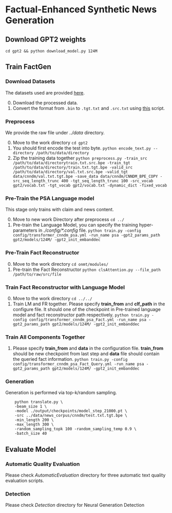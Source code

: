 # Factual-Enhanced Synthetic News Generation

## Download GPT2 weights

`cd gpt2 && python download_model.py 124M`

## Train FactGen

### Download Datasets

The datasets used are provided [here](https://github.com/abisee/cnn-dailymail).

0. Download the processed data.
1. Convert the format from `.bin` to `.tgt.txt` and `.src.txt` using [this](https://gist.github.com/jorgeramirez/15286b588dc2669ced95bbf6a6803420) script.

### Preprocess

We provide the raw file under *../data* directory.

0. Move to the work directory `cd gpt2`
1. You should first encode the test into byte. `python encode_text.py --directory /path/to/data/directory`
2. Zip the training data together
`python preprocess.py -train_src /path/to/data/directorytrain.txt.src.bpe -train_tgt /path/to/data/directory/train.txt.tgt.bpe -valid_src /path/to/data/directory/val.txt.src.bpe -valid_tgt data/cnndm/val.txt.tgt.bpe -save_data data/cnndm/CNNDM_BPE_COPY -src_seq_length_trunc 400 -tgt_seq_length_trunc 100 -src_vocab gpt2/vocab.txt -tgt_vocab gpt2/vocab.txt -dynamic_dict -fixed_vocab`

### Pre-Train the PSA Language model

This stage only trains with claim and news content.

0. Move to new work Directory after preprocess `cd ../`
1. Pre-train the Language Model, you can specify the training hyper-parameters in *./config/\*.config* file. `python train.py -config config/transformer_cnndm_psa.yml -run_name psa -gpt2_params_path gpt2/models/124M/ -gpt2_init_embanddec`

### Pre-Train Fact Reconstructor

0. Move to the work directory `cd onmt/modules/`
1. Pre-train the Fact Reconstructor
`python clsAttention.py --file_path /path/to/raw/src/file`

### Train Fact Reconstructor with Language Model

0. Move to the work directory `cd ../../`
1. Train LM and FR together. Please specify **train_from** and **clf_path** in the configure file. It should one of the checkpoint in Pre-trained language model and fact reconstructor path respectively. 
`python train.py -config config/transformer_cnndm_psa_Fact.yml -run_name psa -gpt2_params_path gpt2/models/124M/ -gpt2_init_embanddec`

### Train All Components Together

1. Please specify **train_from** and **data** in the configuration file. **train_from** should be new checkpoint from last step and **data** file should contain the queried fact information.
`python train.py -config config/transformer_cnndm_psa_Fact_Query.yml -run_name psa -gpt2_params_path gpt2/models/124M/ -gpt2_init_embanddec`

### Generation

Generation is performed via top-k/random sampling.

        python translate.py \
        -beam_size 1 \
        -model ./output/checkpoints/model_step_21000.pt \
        -src ../data/news_corpus/cnndm/test.txt.tgt.bpe \
        -min_length 200 \
        -max_length 300 \
        -random_sampling_topk 100 -random_sampling_temp 0.9 \
        -batch_size 40


## Evaluate Model

### Automatic Quality Evaluation
Please check *AutomaticEvaluation* directory for three automatic text quality evaluation scripts. 

### Detection
Please check *Detection* directory for Neural Generation Detection 
